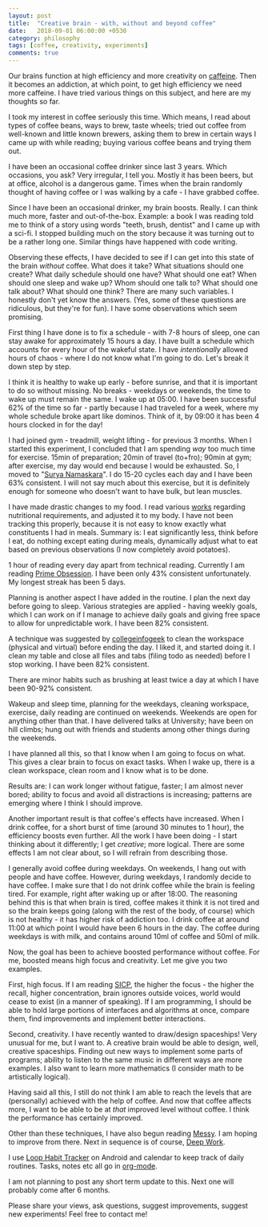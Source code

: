 ```yaml
---
layout: post
title:  "Creative brain - with, without and beyond coffee"
date:   2018-09-01 06:00:00 +0530
category: philosophy
tags: [coffee, creativity, experiments]
comments: true
---
```


Our brains function at high efficiency and more creativity on [caffeine](https://en.wikipedia.org/wiki/Caffeine "Wikipedia linkm"). Then it becomes an addiction, at which point, to get high efficiency we need more caffeine. I have tried various things on this subject, and here are my thoughts so far.

I took my interest in coffee seriously this time. Which means, I read about types of coffee beans, ways to brew, taste wheels; tried out coffee from well-known and little known brewers, asking them to brew in certain ways I came up with while reading; buying various coffee beans and trying them out.

I have been an occasional coffee drinker since last 3 years. Which occasions, you ask? Very irregular, I tell you. Mostly it has been beers, but at office, alcohol is a dangerous game. Times when the brain randomly thought of having coffee or I was walking by a cafe - I have grabbed coffee.

Since I have been an occasional drinker, my brain boosts. Really. I can think much more, faster and out-of-the-box. Example: a book I was reading told me to think of a story using words "teeth, brush, dentist" and I came up with a sci-fi. I stopped building much on the story because it was turning out to be a rather long one. Similar things have happened with code writing.

Observing these effects, I have decided to see if I can get into this state of the brain _without_ coffee. What does it take? What situations should one create? What daily schedule should one have? What should one eat? When should one sleep and wake up? Whom should one talk to? What should one talk about? What should one think? There are many such variables. I honestly don't yet know the answers. (Yes, some of these questions are ridiculous, but they're for fun). I have some observations which seem promising.

First thing I have done is to fix a schedule - with 7-8 hours of sleep, one can stay awake for approximately 15 hours a day. I have built a schedule which accounts for every hour of the wakeful state. I have _intentionally_ allowed hours of chaos - where I do not know what I'm going to do. Let's break it down step by step.

I think it is healthy to wake up early - before sunrise, and that it is important to do so without missing. No breaks - weekdays or weekends, the time to wake up must remain the same. I wake up at 05:00. I have been successful 62% of the time so far - partly because I had traveled for a week, where my whole schedule broke apart like dominos. Think of it, by 09:00 it has been 4 hours clocked in for the day!

I had joined gym - treadmill, weight lifting - for previous 3 months. When I started this experiment, I concluded that I am spending _way_ too much time for exercise. 15min of preparation; 20min of travel (to+fro); 90min at gym; after exercise, my day would end because I would be exhausted. So, I moved to "[Surya Namaskara](https://en.wikipedia.org/wiki/Surya_Namaskara "Wikipedia link")". I do 15-20 cycles each day and I have been 63% consistent. I will not say much about this exercise, but it is definitely enough for someone who doesn't want to have bulk, but lean muscles.

I have made drastic changes to my food. I read various [works](https://www.hsph.harvard.edu/nutritionsource/healthy-eating-plate/ "hsph.harvard.edu") regarding nutritional requirements, and adjusted it to my body. I have not been tracking this properly, because it is not easy to know exactly what constituents I had in meals. Summary is: I eat significantly less, think before I eat, do nothing except eating during meals, dynamically adjust what to eat based on previous observations (I now completely avoid potatoes).

1 hour of reading every day apart from technical reading. Currently I am reading [Prime Obsession](https://en.wikipedia.org/wiki/Prime_Obsession "Wikipedia link"). I have been only 43% consistent unfortunately. My longest streak has been 5 days.

Planning is another aspect I have added in the routine. I plan the next day before going to sleep. Various strategies are applied - having weekly goals, which I can work on if I manage to achieve daily goals and giving free space to allow for unpredictable work. I have been 82% consistent.

A technique was suggested by [collegeinfogeek](https://collegeinfogeek.com/) to clean the workspace (physical and virtual) before ending the day. I liked it, and started doing it. I clean my table and close all files and tabs (filing todo as needed) before I stop working. I have been 82% consistent.

There are minor habits such as brushing at least twice a day at which I have been 90-92% consistent.

Wakeup and sleep time, planning for the weekdays, cleaning workspace, exercise, daily reading are continued on weekends. Weekends are open for anything other than that. I have delivered talks at University; have been on hill climbs; hung out with friends and students among other things during the weekends.

I have planned all this, so that I know when I am going to focus on what. This gives a clear brain to focus on exact tasks. When I wake up, there is a clean workspace, clean room and I know what is to be done.

Results are: I can work longer without fatigue, faster; I am almost never bored; ability to focus and avoid all distractions is increasing; patterns are emerging where I think I should improve.

Another important result is that coffee's effects have increased. When I drink coffee, for a short burst of time (around 30 minutes to 1 hour), the efficiency boosts even further. All the work I have been doing - I start thinking about it differently; I get _creative_; more logical. There are some effects I am not clear about, so I will refrain from describing those.

I generally avoid coffee during weekdays. On weekends, I hang out with people and have coffee. However, during weekdays, I randomly decide to have coffee. I make sure that I do not drink coffee while the brain is feeling tired. For example, right after waking up or after 18:00. The reasoning behind this is that when brain is tired, coffee makes it think it is not tired and so the brain keeps going (along with the rest of the body, of course) which is not healthy - it has higher risk of addiction too. I drink coffee at around 11:00 at which point I would have been 6 hours in the day. The coffee during weekdays is with milk, and contains around 10ml of coffee and 50ml of milk.

Now, the goal has been to achieve boosted performance without coffee. For me, boosted means high focus and creativity. Let me give you two examples.

First, high focus. If I am reading [SICP](https://en.wikipedia.org/wiki/Structure_and_Interpretation_of_Computer_Programs "Wikipedia link"), the higher the focus - the higher the recall, higher concentration, brain ignores outside voices, world would cease to exist (in a manner of speaking). If I am programming, I should be able to hold large portions of interfaces and algorithms at once, compare them, find improvements and implement better interactions.

Second, creativity. I have recently wanted to draw/design spaceships! Very unusual for me, but I want to. A creative brain would be able to design, well, creative spaceships. Finding out new ways to implement some parts of programs; ability to listen to the same music in different ways are more examples. I also want to learn more mathematics (I consider math to be artistically logical).

Having said all this, I still do not think I am able to reach the levels that are (personally) achieved with the help of coffee. And now that coffee affects more, I want to be able to be at _that_ improved level without coffee. I think the performance has certainly improved.

Other than these techniques, I have also begun reading [Messy](http://timharford.com/books/messy/ "Book webiste"). I am hoping to improve from there. Next in sequence is of course, [Deep Work](http://calnewport.com/books/deep-work/ "Book webiste").

I use [Loop Habit Tracker](https://f-droid.org/en/packages/org.isoron.uhabits/ "f-droid link") on Android and calendar to keep track of daily routines. Tasks, notes etc all go in [org-mode](https://orgmode.org/).

I am not planning to post any short term update to this. Next one will probably come after 6 months.

Please share your views, ask questions, suggest improvements, suggest new experiments! Feel free to contact me!
